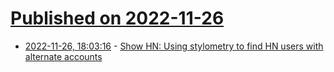 # [Published on 2022-11-26](index.md)

* [2022-11-26, 18:03:16](https://news.ycombinator.com/item?id=33755016) - [Show HN: Using stylometry to find HN users with alternate accounts](https://stylometry.net/)
